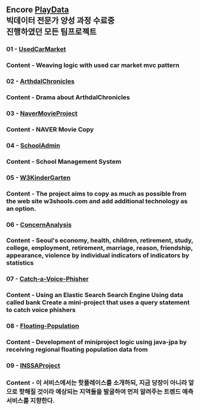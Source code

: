 ## Encore [PlayData](https://playdata.io/)<br> 빅데이터 전문가 양성 과정 수료중<br>진행하였던 모든 팀프로젝트 
### 01 - [UsedCarMarket](https://github.com/angle2v/UsedCarMarket)
### Content - Weaving logic with used car market mvc pattern
### 02 - [ArthdalChronicles](https://github.com/angle2v/ArthdalChronicles)
### Content - Drama about ArthdalChronicles
### 03 - [NaverMovieProject](https://github.com/angle2v/NaverMovieProject)
### Content - NAVER Movie Copy
### 04 - [SchoolAdmin](https://github.com/angle2v/SchoolAdmin)
### Content - School Management System 
### 05 - [W3KinderGarten](https://github.com/angle2v/W3KinderGarten)
### Content - The project aims to copy as much as possible from the web site w3shools.com and add additional technology as an option.
### 06 - [ConcernAnalysis](https://github.com/angle2v/ConcernAnalysis)
### Content - Seoul's economy, health, children, retirement, study, college, employment, retirement, marriage, reason, friendship, appearance, violence by individual indicators of indicators by statistics
### 07 - [Catch-a-Voice-Phisher](https://github.com/angle2v/Catch-A-VoicePhisher)
### Content - Using an Elastic Search Search Engine Using data called bank Create a mini-project that uses a query statement to catch voice phishers
### 08 - [Floating-Population](https://github.com/angle2v/Floating-Population)
### Content - Development of miniproject logic using java-jpa by receiving regional floating population data from
### 09 - [INSSAProject](https://github.com/angle2v/INSSAProject)
### Content - 이 서비스에서는 핫플레이스를 소개하되, 지금 당장이 아니라 앞으로 핫해질 것이라 예상되는 지역들을 발굴하여 먼저 알려주는 트렌드 예측 서비스를 지향한다.
